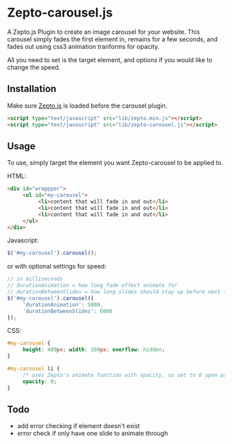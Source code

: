 # Zepto-carousel.js 

A Zepto.js Plugin to create an image carousel for your website. This carousel simply fades the first element in, remains for a few seconds, and fades out using css3 animation tranforms for opacity.

All you need to set is the target element, and options if you would like to change the speed.


## Installation 

Make sure [Zepto.js](http://zeptojs.com/) is loaded before the carousel plugin.

``` html
<script type="text/javascript" src="lib/zepto.min.js"></script>
<script type="text/javascript" src="lib/zepto-carousel.js"></script>
```


## Usage 

To use, simply target the element you want Zepto-carousel to be applied to. 

HTML:

``` html
<div id="wrappper">
     <ul id="my-carousel">
          <li>content that will fade in and out</li>
          <li>content that will fade in and out</li>
          <li>content that will fade in and out</li>
     </ul>
</div>
```

Javascript:

``` javascript
$('#my-carousel').carousel();
```

or with optional settings for speed:

``` javascript
// in milliseconds
// durationAnimation = how long fade effect animate for
// durationBetweenSlides = how long slides should stay up before next fade animation
$('#my-carousel').carousel({
     'durationAnimation': 5000,
     'durationBetweenSlides': 6000
});
```

CSS:

``` css
#my-carousel { 
     height: 400px; width: 200px; overflow: hidden; 
}

#my-carousel li { 
     /* uses Zepto's animate function with opacity, so set to 0 upon page load */
     opacity: 0; 
}
```


## Todo

* add error checking if element doesn't exist
* error check if only have one slide to animate through
